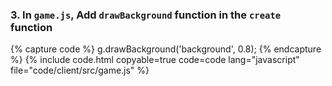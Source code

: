 ### 3. In `game.js`, Add `drawBackground` function in the `create ` function

{% capture code %}
g.drawBackground('background', 0.8);
{% endcapture %}
{% include code.html copyable=true code=code lang="javascript" file="code/client/src/game.js" %}
